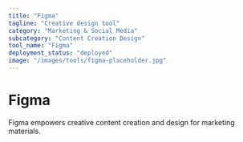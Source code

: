 ```yaml
---
title: "Figma"
tagline: "Creative design tool"
category: "Marketing & Social Media"
subcategory: "Content Creation Design"
tool_name: "Figma"
deployment_status: "deployed"
image: "/images/tools/figma-placeholder.jpg"
---
```


# Figma

Figma empowers creative content creation and design for marketing materials.
